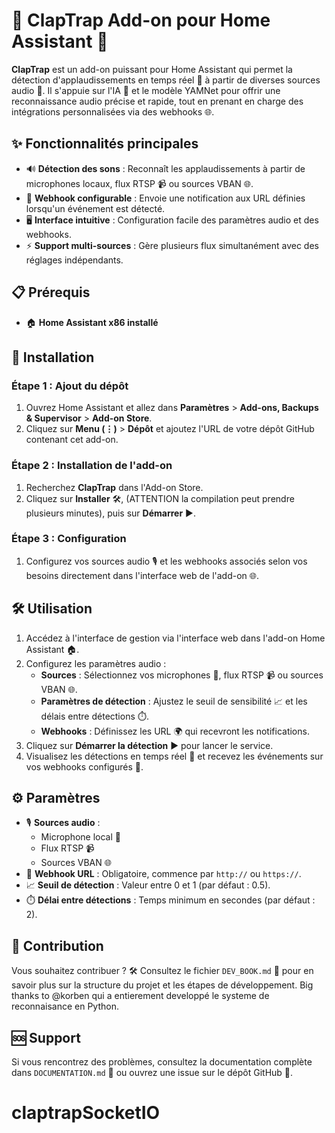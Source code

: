 # 🎉 ClapTrap Add-on pour Home Assistant 🎉

**ClapTrap** est un add-on puissant pour Home Assistant qui permet la détection d'applaudissements en temps réel 👏 à partir de diverses sources audio 🎤. Il s'appuie sur l'IA 🤖 et le modèle YAMNet pour offrir une reconnaissance audio précise et rapide, tout en prenant en charge des intégrations personnalisées via des webhooks 🌐.

## ✨ Fonctionnalités principales

- 🔊 **Détection des sons** : Reconnaît les applaudissements à partir de microphones locaux, flux RTSP 📹 ou sources VBAN 🌐.
- 🔗 **Webhook configurable** : Envoie une notification aux URL définies lorsqu'un événement est détecté.
- 🖥️ **Interface intuitive** : Configuration facile des paramètres audio et des webhooks.
- ⚡ **Support multi-sources** : Gère plusieurs flux simultanément avec des réglages indépendants.

## 📋 Prérequis

- 🏠 **Home Assistant x86 installé**

## 🚀 Installation

### Étape 1 : Ajout du dépôt
1. Ouvrez Home Assistant et allez dans **Paramètres** > **Add-ons, Backups & Supervisor** > **Add-on Store**.
2. Cliquez sur **Menu (⋮)** > **Dépôt** et ajoutez l'URL de votre dépôt GitHub contenant cet add-on.

### Étape 2 : Installation de l'add-on
1. Recherchez **ClapTrap** dans l'Add-on Store.
2. Cliquez sur **Installer** 🛠️, (ATTENTION la compilation peut prendre plusieurs minutes), puis sur **Démarrer** ▶️.

### Étape 3 : Configuration
1. Configurez vos sources audio 🎙️ et les webhooks associés selon vos besoins directement dans l'interface web de l'add-on 🌐.

## 🛠️ Utilisation

1. Accédez à l'interface de gestion via l'interface web dans l'add-on Home Assistant 🏠.
2. Configurez les paramètres audio :
   - **Sources** : Sélectionnez vos microphones 🎤, flux RTSP 📹 ou sources VBAN 🌐.
   - **Paramètres de détection** : Ajustez le seuil de sensibilité 📈 et les délais entre détections ⏱️.
   - **Webhooks** : Définissez les URL 🌍 qui recevront les notifications.
3. Cliquez sur **Démarrer la détection** ▶️ pour lancer le service.
4. Visualisez les détections en temps réel 👀 et recevez les événements sur vos webhooks configurés 🔔.

## ⚙️ Paramètres

- 🎙️ **Sources audio** :  
  - Microphone local 🎤  
  - Flux RTSP 📹  
  - Sources VBAN 🌐  
- 🔗 **Webhook URL** : Obligatoire, commence par `http://` ou `https://`.
- 📈 **Seuil de détection** : Valeur entre 0 et 1 (par défaut : 0.5).
- ⏱️ **Délai entre détections** : Temps minimum en secondes (par défaut : 2).

## 🤝 Contribution

Vous souhaitez contribuer ? 🛠️ Consultez le fichier `DEV_BOOK.md` 📘 pour en savoir plus sur la structure du projet et les étapes de développement.
Big thanks to @korben qui a entierement developpé le systeme de reconnaisance en Python.

## 🆘 Support

Si vous rencontrez des problèmes, consultez la documentation complète dans `DOCUMENTATION.md` 📖 ou ouvrez une issue sur le dépôt GitHub 🐙.
# claptrapSocketIO
